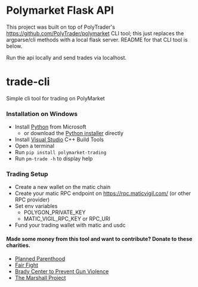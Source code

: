 # Polymarket Flask API

This project was built on top of PolyTrader's https://github.com/PolyTrader/polymarket CLI tool; this just replaces the argparse/cli methods with a local flask server. README for that CLI tool is below.

Run the api locally and send trades via localhost.

# trade-cli
Simple cli tool for trading on PolyMarket

### Installation on Windows
 - Install [Python](https://www.microsoft.com/en-us/p/python-39/9p7qfqmjrfp7?activetab=pivot:overviewtab) from Microsoft
   * or download the [Python installer](https://www.python.org/ftp/python/3.9.6/python-3.9.6-amd64.exe) directly 
 - Install [Visual Studio](https://visualstudio.microsoft.com/thank-you-downloading-visual-studio/?sku=Community&rel=16) C++ Build Tools
 - Open a terminal  
 - Run `pip install polymarket-trading`
 - Run `pm-trade -h` to display help

### Trading Setup
 - Create a new wallet on the matic chain
 - Create your matic RPC endpoint on https://rpc.maticvigil.com/ (or other RPC provider)
 - Set env variables
   - POLYGON_PRIVATE_KEY
   - MATIC_VIGIL_RPC_KEY or RPC_URI
 - Fund your trading wallet with matic and usdc

#### Made some money from this tool and want to contribute? Donate to these charities.
* [Planned Parenthood](https://www.weareplannedparenthood.org/onlineactions/2U7UN1iNhESWUfDs4gDPNg2)
* [Fair Fight](https://secure.actblue.com/donate/fair-fight-action--inc--1)
* [Brady Center to Prevent Gun Violence](https://www.bradyunited.org/donate/tax)
* [The Marshall Project](https://www.themarshallproject.org/donate)
